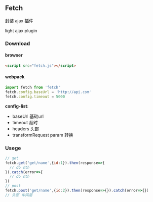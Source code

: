 ## Fetch

封装 ajax 插件

light ajax plugin 

### Download

#### browser
```html
<script src="fetch.js"></script>
```
#### webpack 

```js
import fetch from 'fetch'
fetch.config.baseUrl = 'http://api.com'
fetch.config.timeout = 5000
```
**config-list:**
- baseUrl 基础url
- timeout 超时
- headers 头部
- transformRequest  param 转换


### Usege

```js
// get
fetch.get('get/name',{id:1}).then(response=>{
  // do sth
}).catch(error=>{
  // do sth
})
// post
fetch.post('get/name',{id:2}).then(response=>{}).catch(error=>{})
// 头部 中间层
```